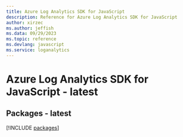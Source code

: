 ```yaml
---
title: Azure Log Analytics SDK for JavaScript
description: Reference for Azure Log Analytics SDK for JavaScript
author: xirzec
ms.author: jeffish
ms.data: 09/29/2023
ms.topic: reference
ms.devlang: javascript
ms.service: loganalytics
---
```

# Azure Log Analytics SDK for JavaScript - latest
## Packages - latest
[!INCLUDE [packages](log-analytics-index.md)]